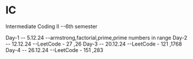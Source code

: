 # IC

Intermediate Coding II --6th semester

Day-1 -- 5.12.24 --armstrong,factorial,prime,prime numbers in range
Day-2 -- 12.12.24 --LeetCode - 27 ,26
Day-3 -- 20.12.24 --LeetCode - 121 ,1768
Day-4 -- 26.12.24 --LeetCode - 151 ,283
